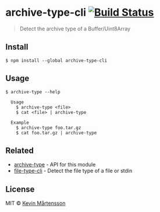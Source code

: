# archive-type-cli [![Build Status](https://travis-ci.org/kevva/archive-type-cli.svg?branch=master)](https://travis-ci.org/kevva/archive-type-cli)

> Detect the archive type of a Buffer/Uint8Array


## Install

```
$ npm install --global archive-type-cli
```


## Usage

```
$ archive-type --help

  Usage
    $ archive-type <file>
    $ cat <file> | archive-type

  Example
    $ archive-type foo.tar.gz
    $ cat foo.tar.gz | archive-type
```


## Related

* [archive-type](https://github.com/kevva/archive-type) - API for this module
* [file-type-cli](https://github.com/sindresorhus/file-type-cli) - Detect the file type of a file or stdin


## License

MIT © [Kevin Mårtensson](https://github.com/kevva)
